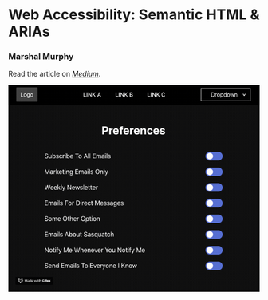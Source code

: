 # Web Accessibility: Semantic HTML & ARIAs

### Marshal Murphy

Read the article on [*Medium*](https://medium.com/@marshalmurphy/semantic-html-and-arias-2-2-b789358514c6).

![Finished project](https://github.com/marshallmurphy/accessibility-part-2/blob/master/public/final-project.gif)
